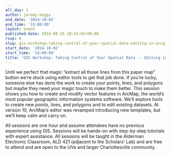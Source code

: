 ```yaml
---
all_day: 1
author: jeremy-boggs
end_date: '2014-10-02'
end_time: '15:00:00'
layout: event
published-date: 2014-08-25 10:34:02+00:00
rsvp: 0
slug: gis-workshop-taking-control-of-your-spatial-data-editing-in-arcgis
start_date: '2014-10-02'
start_time: '14:00:00'
title: 'GIS Workshop: Taking Control of Your Spatial Data -- Editing in ArcGIS'
---
```


Until we perfect that magic “extract all those lines from this paper map” button we’re stuck using editor tools to get that job done. If you’re lucky, someone else has done the work to create your points, lines, and polygons but maybe they need your magic touch to make them better. This session shows you how to create and modify vector features in ArcMap, the world’s most popular geographic information systems software. We’ll explore tools to create new points, lines, and polygons and to edit existing datasets. At version 10, ArcMap’s editor was revamped introducing new templates, but we’ll keep calm and carry on.

All sessions are one hour and assume attendees have no previous experience using GIS. Sessions will be hands-on with step-by-step tutorials with expert assistance. All sessions will be taught in the Alderman Electronic Classroom, ALD 421 (adjacent to the Scholars’ Lab) and are free to attend and are open to the UVa and larger Charlottesville community.
